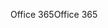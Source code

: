<span data-ttu-id="e432e-101">Office 365</span><span class="sxs-lookup"><span data-stu-id="e432e-101">Office 365</span></span>